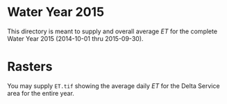 # Water Year 2015

This directory is meant to supply and overall average _ET_ for the complete Water Year 2015 (2014-10-01 thru 2015-09-30).  

# Rasters

You may supply ```ET.tif``` showing the average daily _ET_ for the Delta Service area for the entire year.  

